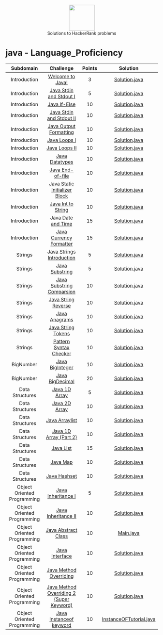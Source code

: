 <p align="center">
    <a href="https://www.hackerrank.com/peti8cm">
        <img height=85 src="https://d3keuzeb2crhkn.cloudfront.net/hackerrank/assets/styleguide/logo_wordmark-f5c5eb61ab0a154c3ed9eda24d0b9e31.svg">
    </a>
    <br>Solutions to HackerRank problems
</p>


# java - Language_Proficiency

|          Subdomain          |                                                         Challenge                                                        | Points |                                                                                         Solution                                                                                        |
|:---------------------------:|:------------------------------------------------------------------------------------------------------------------------:|:------:|:---------------------------------------------------------------------------------------------------------------------------------------------------------------------------------------:|
|         Introduction        | [Welcome to Java!](https://www.hackerrank.com/challenges/welcome-to-java/problem)                                 |    3   | [Solution.java](https://github.com/peti8/HackerRank_solutions-Java_-_Language_Proficiency/tree/master/Java_-_Language_Proficiency/Introduction/Welcome_to_Java/Solution.java)          |
|         Introduction        | [Java Stdin and Stdout I](https://www.hackerrank.com/challenges/java-stdin-and-stdout-1)                                 |    5   | [Solution.java](https://github.com/peti8/HackerRank_solutions-Java_-_Language_Proficiency/tree/master/Java_-_Language_Proficiency/Introduction/Java_Stdin_and_Stdout_I/Solution.java)                |
|     Introduction        | [Java If-Else](https://www.hackerrank.com/challenges/java-if-else)                                                       |   10   | [Solution.java](https://github.com/peti8/HackerRank_solutions-Java_-_Language_Proficiency/tree/master/Java_-_Language_Proficiency/Introduction/Java_if_else/Solution.java)                          |
|      Introduction        | [Java Stdin and Stdout II](https://www.hackerrank.com/challenges/java-stdin-stdout)                                      |   10   | [Solution.java](https://github.com/peti8/HackerRank_solutions-Java_-_Language_Proficiency/tree/master/Java_-_Language_Proficiency/Introduction/Java_Stdin_and_Stdout_II/Solution.java)              |
|      Introduction        | [Java Output Formatting](https://www.hackerrank.com/challenges/java-output-formatting/problem)                           |   10   | [Solution.java](https://github.com/peti8/HackerRank_solutions-Java_-_Language_Proficiency/tree/master/Java_-_Language_Proficiency/Introduction/Java_Output_Formatting/Solution.java)              |
|        Introduction        | [Java Loops I](https://www.hackerrank.com/challenges/java-loops-i)                                                       |   10   | [Solution.java](https://github.com/peti8/HackerRank_solutions-Java_-_Language_Proficiency/tree/master/Java_-_Language_Proficiency/Introduction/Java_loops_I/Solution.java)                       |
|         Introduction        | [Java Loops II](https://www.hackerrank.com/challenges/java-loops)                                                        |   10   | [Solution.java](https://github.com/peti8/HackerRank_solutions-Java_-_Language_Proficiency/tree/master/Java_-_Language_Proficiency/Introduction/Java_Loops_II/Solution.java)          |
|         Introduction        | [Java Datatypes](https://www.hackerrank.com/challenges/java-datatypes)                                                   |   10   | [Solution.java](https://github.com/peti8/HackerRank_solutions-Java_-_Language_Proficiency/tree/master/Java_-_Language_Proficiency/Introduction/Java_Datatypes/Solution.java)          |
|         Introduction        | [Java End-of-file](https://www.hackerrank.com/challenges/java-end-of-file/problem)                                        |   10   | [Solution.java](https://github.com/peti8/HackerRank_solutions-Java_-_Language_Proficiency/tree/master/Java_-_Language_Proficiency/Introduction/Java_End_of_file/Solution.java)                |
|         Introduction        | [Java Static Initializer Block](https://www.hackerrank.com/challenges/java-static-initializer-block/problem)             |   10   | [Solution.java](https://github.com/peti8/HackerRank_solutions-Java_-_Language_Proficiency/tree/master/Java_-_Language_Proficiency/Introduction/Java_Static_Initializer_Block/Solution.java)    |
|         Introduction        | [Java Int to String](https://www.hackerrank.com/challenges/java-int-to-string/problem)                                   |   10   | [Solution.java](https://github.com/peti8/HackerRank_solutions-Java_-_Language_Proficiency/tree/master/Java_-_Language_Proficiency/Introduction/Java_Int_to_String/Solution.java)        |
|         Introduction        | [Java Date and Time](https://www.hackerrank.com/challenges/java-date-and-time/problem)                                   |   15   | [Solution.java](https://github.com/peti8/HackerRank_solutions-Java_-_Language_Proficiency/tree/master/Java_-_Language_Proficiency/Introduction/Java_Date_and_Time/Solution.java)      |
|         Introduction        | [Java Currency Formatter](https://www.hackerrank.com/challenges/java-currency-formatter/problem)                         |   15   | [Solution.java](https://github.com/peti8/HackerRank_solutions-Java_-_Language_Proficiency/tree/master/Java_-_Language_Proficiency/Introduction/Java_Currency_Formatter/Solution.java)             |
| Strings             | [Java Strings Introduction](https://www.hackerrank.com/challenges/java-strings-introduction/problem)                     |   5   | [Solution.java](https://github.com/peti8/HackerRank_solutions-Java_-_Language_Proficiency/tree/master/Java_-_Language_Proficiency/Strings/Java_Strings_Introduction/Solution.java)                |
| Strings             | [Java Substring](https://www.hackerrank.com/challenges/java-substring/problem)                                           |   5   | [Solution.java](https://github.com/peti8/HackerRank_solutions-Java_-_Language_Proficiency/tree/master/Java_-_Language_Proficiency/Strings/Java_Substring/Solution.java)                      |
|      Strings           | [Java Substring Comparsion](https://www.hackerrank.com/challenges/java-string-compare)                                   |   10   | [Solution.java](https://github.com/peti8/HackerRank_solutions-Java_-_Language_Proficiency/tree/master/Java_-_Language_Proficiency/Strings/Java_Substring_Comparisons/Solution.java)             |
|          Strings           | [Java String Reverse](https://www.hackerrank.com/challenges/java-string-reverse)                                         |   10   | [Solution.java](https://github.com/peti8/HackerRank_solutions-Java_-_Language_Proficiency/tree/master/Java_-_Language_Proficiency/Strings/Java_String_Reverse/Solution.java)                   |
|           Strings           | [Java Anagrams](https://www.hackerrank.com/challenges/java-anagrams)                                                     |   10   | [Solution.java](https://github.com/peti8/HackerRank_solutions-Java_-_Language_Proficiency/tree/master/Java_-_Language_Proficiency/Strings/Java_Anagrams/Solution.java)                        |
|     Strings           | [Java String Tokens](https://www.hackerrank.com/challenges/java-string-tokens/problem)                                         |   10   | [Solution.java](https://github.com/peti8/HackerRank_solutions-Java_-_Language_Proficiency/tree/master/Java_-_Language_Proficiency/Strings/Java_String_Tokens/Solution.java)                   |
|           Strings           | [Pattern Syntax Checker](https://www.hackerrank.com/challenges/pattern-syntax-checker/problem)                               |   10   | [Solution.java](https://github.com/peti8/HackerRank_solutions-Java_-_Language_Proficiency/tree/master/Java_-_Language_Proficiency/Strings/Pattern_Syntax_Checker/Solution.java)             |
|      BigNumber         | [Java BigInteger](https://www.hackerrank.com/challenges/java-biginteger/problem)                                         |   10   | [Solution.java](https://github.com/peti8/HackerRank_solutions-Java_-_Language_Proficiency/tree/master/Java_-_Language_Proficiency/BigNumber/Java_BigInteger/Solution.java)                   |
|           BigNumber         | [Java BigDecimal](https://www.hackerrank.com/challenges/java-bigdecimal/problem)                                         |   20   | [Solution.java](https://github.com/peti8/HackerRank_solutions-Java_-_Language_Proficiency/tree/master/Java_-_Language_Proficiency/BigNumber/Java_BigDecimal/Solution.java)                     |
|       Data Structures       | [Java 1D Array](https://www.hackerrank.com/challenges/java-1d-array-introduction)                                        |    5   | [Solution.java](https://github.com/peti8/HackerRank_solutions-Java_-_Language_Proficiency/tree/master/Java_-_Language_Proficiency/Data_Structures/Java_1D_Array/Solution.java)                 |
|       Data Structures       | [Java 2D Array](https://www.hackerrank.com/challenges/java-2d-array)                                                     |   10   | [Solution.java](https://github.com/peti8/HackerRank_solutions-Java_-_Language_Proficiency/tree/master/Java_-_Language_Proficiency/Data_Structures/Java_2D_Array/Solution.java)           |
|                 Data Structures       | [Java Arraylist](https://www.hackerrank.com/challenges/java-arraylist)                                          |   10   | [Solution.java](https://github.com/peti8/HackerRank_solutions-Java_-_Language_Proficiency/tree/master/Java_-_Language_Proficiency/Data_Structures/Java_Arraylist/Solution.java)                    |
|       Data Structures       | [Java 1D Array (Part 2)](https://www.hackerrank.com/challenges/java-1d-array/problem)                                    |   10   | [Solution.java](https://github.com/peti8/HackerRank_solutions-Java_-_Language_Proficiency/tree/master/Java_-_Language_Proficiency/Data_Structures/Java_1D_Array_-Part_2/Solution.java)           |
|         Data Structures       | [Java List](https://www.hackerrank.com/challenges/java-list)                                                             |   15   | [Solution.java](https://github.com/peti8/HackerRank_solutions-Java_-_Language_Proficiency/tree/master/Java_-_Language_Proficiency/Data_Structures/Java_List/Solution.java)                        |
|        Data Structures       | [Java Map](https://www.hackerrank.com/challenges/phone-book)                                                             |   10   | [Solution.java](https://github.com/peti8/HackerRank_solutions-Java_-_Language_Proficiency/tree/master/Java_-_Language_Proficiency/Data_Structures/Java_Map/Solution.java)                        |
|       Data Structures       | [Java Hashset](https://www.hackerrank.com/challenges/java-hashset)                                                       |   10   | [Solution.java](https://github.com/peti8/HackerRank_solutions-Java_-_Language_Proficiency/tree/master/Java_-_Language_Proficiency/Data_Structures/Java_Hashset/Solution.java)                      |
|  Object Oriented Programming| [Java Inheritance I](https://www.hackerrank.com/challenges/java-inheritance-1/problem)  |   5    | [Solution.java](https://github.com/peti8/HackerRank_solutions-Java_-_Language_Proficiency/tree/master/Java_-_Language_Proficiency/Object_Oriented_Programming/Java_Inheritance_I/Solution.java)    |
| Object Oriented Programming| [Java Inheritance II](https://www.hackerrank.com/challenges/java-inheritance-2/problem)  |   10    | [Solution.java](https://github.com/peti8/HackerRank_solutions-Java_-_Language_Proficiency/tree/master/Java_-_Language_Proficiency/Object_Oriented_Programming/Java_Inheritance_II/Solution.java)    |
| Object Oriented Programming| [Java Abstract Class](https://www.hackerrank.com/challenges/java-abstract-class/problem)  |   10    | [Main.java](https://github.com/peti8/HackerRank_solutions-Java_-_Language_Proficiency/tree/master/Java_-_Language_Proficiency/Object_Oriented_Programming/Java_Abstract_Class/Main.java)         |
|  Object Oriented Programming| [Java Interface](https://www.hackerrank.com/challenges/java-interface/problem)  |             10    | [Solution.java](https://github.com/peti8/HackerRank_solutions-Java_-_Language_Proficiency/tree/master/Java_-_Language_Proficiency/Object_Oriented_Programming/Java_Interface/Solution.java)       |
|   Object Oriented Programming| [Java Method Overriding](https://www.hackerrank.com/challenges/java-method-overriding/problem)  |             10    | [Solution.java](https://github.com/peti8/HackerRank_solutions-Java_-_Language_Proficiency/tree/master/Java_-_Language_Proficiency/Object_Oriented_Programming/Java_Method_Overriding/Solution.java)     |
|    Object Oriented Programming| [Java Method Overriding 2 (Super Keyword)](https://www.hackerrank.com/challenges/java-method-overriding-2-super-keyword/problem)| 10| [Solution.java](https://github.com/peti8/HackerRank_solutions-Java_-_Language_Proficiency/tree/master/Java_-_Language_Proficiency/Object_Oriented_Programming/Java_Method_Overriding_2/Solution.java)   |
|    Object Oriented Programming| [Java Instanceof keyword](https://www.hackerrank.com/challenges/java-instanceof-keyword/problem)  |       10    | [InstanceOFTutorial.java](https://github.com/peti8/HackerRank_solutions-Java_-_Language_Proficiency/tree/master/Java_-_Language_Proficiency/Object_Oriented_Programming/Java_Instanceof_keyword/InstanceOFTutorial.java)  
